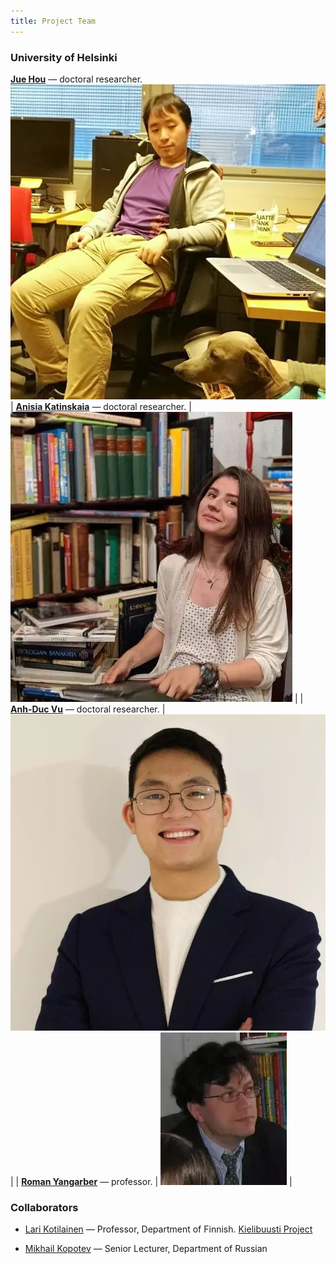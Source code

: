 ```yaml
---
title: Project Team
---
```


### University of Helsinki

[__Jue Hou__](https://researchportal.helsinki.fi/fi/persons/jue-hou) — doctoral researcher. <span><img src="assets/images/200133-jue-hou-10.jpg" alt="" /></span> 
| [__Anisia Katinskaia__](https://researchportal.helsinki.fi/fi/persons/anisia-katinskaia) — doctoral researcher. | <span><img src="assets/images/199869-anisia-katinskaia-library-50.jpg" alt="" /></span> |
| [__Anh-Duc Vu__](https://researchportal.helsinki.fi/fi/persons/duc-vu-anh) — doctoral researcher. | <span><img src="assets/images/219245-duc_2022-02-15_18-24-14-01.jpg" alt="" /></span> | 
| [__Roman Yangarber__](https://researchportal.helsinki.fi/fi/persons/roman-yangarber) — professor. | <span><img src="assets/images/199844-roman-yangarber-1.png" alt="" /></span> |



### Collaborators

- [Lari Kotilainen](https://researchportal.helsinki.fi/fi/persons/lari-kotilainen) — Professor, Department of Finnish.  [Kielibuusti Project](https://kielibuusti.fi/en)

- [Mikhail Kopotev](https://researchportal.helsinki.fi/fi/persons/mikhail-kopotev) — Senior Lecturer, Department of Russian
